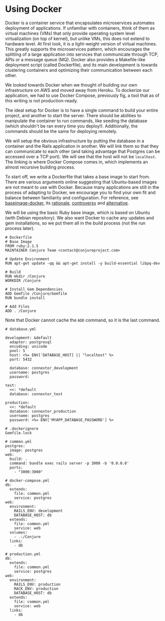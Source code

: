 Using Docker
============

Docker is a container service that encapsulates microservices automates deployment of applications. If unfamiliar with containers, think of them as virtual machines (VMs) that only provide operating system level virtualization (on top of kernel), but unlike VMs, this does not extend to hardware level. At first look, it is a light-weight version of virtual machines. This greatly supports the microservices pattern, which encourages the splitting of a large application into services that communicate through TCP, APIs or a message queue (MQ). Docker also provides a Makefile-like deployment script (called Dockerfile), and its main development is towards clustering containers and optimizing their communication between each other.

We looked towards Docker when we thought of building our own infrastructure on AWS and moved away from Heroku. To dockerize our application, we had to use Docker Compose, previously fig, a tool that as of this writing is not production-ready.

The ideal setup for Docker is to have a single command to build your entire project, and another to start the server. There should be abilities to manipulate the container to run commands, like seeding the database (which shouldn't be ran every time you deploy!). Additionally, the commands should be the same for deploying remotely. 

We will setup the obvious infrastructure by putting the database in a container and the Rails application in another. We will link them so that they can communicate to each other (and taking advantage that Postgres can be accessed over a TCP port). We will see that the host will not be `localhost`. The linking is where Docker Compose comes in, which implements an almost recursive building process.

To start off, we write a Dockerfile that takes a base image to start from. There are various arguments online suggesting that Ubuntu-based images are not meant to use with Docker. Because many applications are still in the process of adapting to Docker, we encourage you to find your own fit and balance between familiarity and configuration. For reference, see [baseimage-docker](http://phusion.github.io/baseimage-docker/), its [rationale](https://blog.phusion.nl/2015/01/20/baseimage-docker-fat-containers-treating-containers-vms/), [controversy](https://news.ycombinator.com/item?id=7950326) and [alternative](http://blog.tutum.co/2014/12/02/docker-and-s6-my-new-favorite-process-supervisor/).

We will be using the basic Ruby base image, which is based on Ubuntu (with Debian repository). We also want Docker to cache any updates and gem installations, so we put them all in the build process (not the run process later).
```
# Dockerfile
# Base Image
FROM ruby:2.1.5
MAINTAINER Conjure Team <contact@conjureproject.com>

# Update Environment
RUN apt-get update -qq && apt-get install -y build-essential libpq-dev

# Build
RUN mkdir /Conjure
WORKDIR /Conjure

# Install Gem Dependencies
ADD Gemfile /Conjure/Gemfile
RUN bundle install

# Add Files
ADD . /Conjure
```
Note that Docker cannot cache the `ADD` command, so it is the last command. 

```
# database.yml

development: &default
  adapter: postgresql
  encoding: unicode
  pool: 5
  host: <%= ENV['DATABASE_HOST] || "localhost" %>
  port: 5432

  database: connextor_development
  username: postgres
  password:

test:
  <<: *default
  database: connextor_test

production:
  <<: *default
  database: connextor_production
  username: postgres
  password: <%= ENV['MYAPP_DATABASE_PASSWORD'] %>

```

```
# .dockerignore
Gemfile.lock
```

```
# common.yml
postgres:
  image: postgres
web: 
  build: .
  command: bundle exec rails server -p 3000 -b '0.0.0.0' 
  ports: 
    - "3000:3000"
```

```
# docker-compose.yml
db:
  extends:
    file: common.yml
    service: postgres
web:
  environment:
    RAILS_ENV: development
    DATABASE_HOST: db
  extends:
    file: common.yml
    service: web
  volumes:
    - .:/Conjure
  links:
    - db
```

```
# production.yml
db:
  extends:
    file: common.yml
    service: postgres
web:
  environment:
    RAILS_ENV: production
    RACK_ENV: production
    DATABASE_HOST: db
  extends:
    file: common.yml
    service: web
  links:
    - db
```
